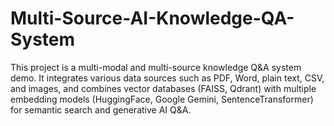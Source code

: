 # Multi-Source-AI-Knowledge-QA-System
This project is a multi-modal and multi-source knowledge Q&amp;A system demo. It integrates various data sources such as PDF, Word, plain text, CSV, and images, and combines vector databases (FAISS, Qdrant) with multiple embedding models (HuggingFace, Google Gemini, SentenceTransformer) for semantic search and generative AI Q&amp;A. 
